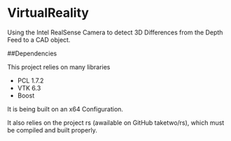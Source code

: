 # VirtualReality
Using the Intel RealSense Camera to detect 3D Differences from the Depth Feed to a CAD object.

##Dependencies

This project relies on many libraries
- PCL 1.7.2
- VTK 6.3
- Boost

It is being built on an x64 Configuration.

It also relies on the project rs (awailable on GitHub taketwo/rs), which must be compiled and built properly.
